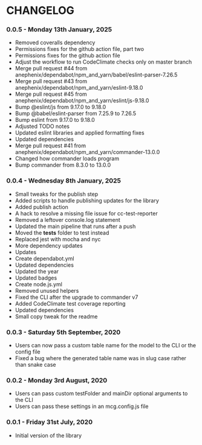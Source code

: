 # CHANGELOG

### 0.0.5 - Monday 13th January, 2025

- Removed coveralls dependency
- Permissions fixes for the github action file, part two
- Permissions fixes for the github action file
- Adjust the workflow to run CodeClimate checks only on master branch
- Merge pull request #44 from anephenix/dependabot/npm_and_yarn/babel/eslint-parser-7.26.5
- Merge pull request #43 from anephenix/dependabot/npm_and_yarn/eslint-9.18.0
- Merge pull request #45 from anephenix/dependabot/npm_and_yarn/eslint/js-9.18.0
- Bump @eslint/js from 9.17.0 to 9.18.0
- Bump @babel/eslint-parser from 7.25.9 to 7.26.5
- Bump eslint from 9.17.0 to 9.18.0
- Adjusted TODO notes
- Updated eslint libraries and applied formatting fixes
- Updated dependencies
- Merge pull request #41 from anephenix/dependabot/npm_and_yarn/commander-13.0.0
- Changed how commander loads program
- Bump commander from 8.3.0 to 13.0.0

### 0.0.4 - Wednesday 8th January, 2025

- Small tweaks for the publish step
- Added scripts to handle publishing updates for the library
- Added publish action
- A hack to resolve a missing file issue for cc-test-reporter
- Removed a leftover console.log statement
- Updated the main pipeline that runs after a push
- Moved the __tests__ folder to test instead
- Replaced jest with mocha and nyc
- More dependency updates
- Updates
- Create dependabot.yml
- Updated dependencies
- Updated the year
- Updated badges
- Create node.js.yml
- Removed unused helpers
- Fixed the CLI after the upgrade to commander v7
- Added CodeClimate test coverage reporting
- Updated dependencies
- Small copy tweak for the readme

### 0.0.3 - Saturday 5th September, 2020

-   Users can now pass a custom table name for the model to the CLI or the config file
-   Fixed a bug where the generated table name was in slug case rather than snake case

### 0.0.2 - Monday 3rd August, 2020

-   Users can pass custom testFolder and mainDir optional arguments to the CLI
-   Users can pass these settings in an mcg.config.js file

### 0.0.1 - Friday 31st July, 2020

-   Initial version of the library
